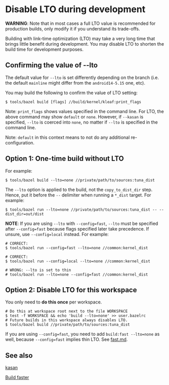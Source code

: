 # Disable LTO during development

**WARNING**: Note that in most cases a full LTO value is recommended for
 production builds, only modify it if you understand its trade-offs.

Building with link-time optimization (LTO) may take a very long time that brings
little benefit during development. You may disable LTO to shorten the build time
for development purposes.

## Confirming the value of --lto

The default value for `--lto` is set differently depending on the branch (i.e.
the default `mainline` might differ from the `android14-5.15` one, etc). 

You may build the following to confirm the value of LTO setting:

```shell
$ tools/bazel build [flags] //build/kernel/kleaf:print_flags
```

Note: `print_flags` shows values specified in the command line. For LTO, the
above command may show `default` or `none`. However, if `--kasan` is specified,
`--lto` is coerced into `none`, no matter if `--lto` is specified in the command
line.

Note: `default` in this context means to not do any additional re-configuration.

## Option 1: One-time build without LTO

For example:

```shell
$ tools/bazel build --lto=none //private/path/to/sources:tuna_dist
```

The `--lto` option is applied to the build, not the `copy_to_dist_dir` step.
Hence, put it before the `--` delimiter when running a `*_dist` target. For
example:

```shell
$ tools/bazel run --lto=none //private/path/to/sources:tuna_dist -- --dist_dir=out/dist
```

**NOTE**: If you are using `--lto` with `--config=fast`, `--lto` must be
specified after `--config=fast` because flags specified later take
precedence. If unsure, use `--config=local` instead. For example:

```shell
# CORRECT:
$ tools/bazel run --config=fast --lto=none //common:kernel_dist

# CORRECT:
$ tools/bazel run --config=local --lto=none //common:kernel_dist

# WRONG: --lto is set to thin
# tools/bazel run --lto=none --config=fast //common:kernel_dist
```

## Option 2: Disable LTO for this workspace

You only need to **do this once** per workspace.

```shell
# Do this at workspace root next to the file WORKSPACE
$ test -f WORKSPACE && echo 'build --lto=none' >> user.bazelrc
# Future builds in this workspace always disables LTO.
$ tools/bazel build //private/path/to/sources:tuna_dist
```

If you are using `--config=fast`, you need to add `build:fast --lto=none` as
well, because `--config=fast` implies thin LTO. See [fast.md](fast.md#lto).

## See also

[kasan](kasan.md)

[Build faster](fast.md)
